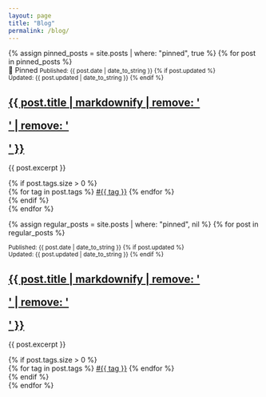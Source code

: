 ```yaml
---
layout: page
title: "Blog"
permalink: /blog/
---
```


<div class="post-list">
  <!-- Pinned posts first -->
  {% assign pinned_posts = site.posts | where: "pinned", true %}
  {% for post in pinned_posts %}
    <article class="pinned-post">
      <span class="pinned-label">📌 Pinned</span>
      <small>
        Published: {{ post.date | date_to_string }}
        {% if post.updated %}
        <br><span class="updated-date">Updated: {{ post.updated | date_to_string }}</span>
        {% endif %}
      </small>
      <h2><a href="{{ post.url }}">{{ post.title | markdownify | remove: '<p>' | remove: '</p>' }}</a></h2>
      <p>{{ post.excerpt }}</p>
      {% if post.tags.size > 0 %}
        <div class="post-tags">
          {% for tag in post.tags %}
            <a href="{{site.baseurl}}/archive.html#{{tag | slugize}}" class="post-tag">#{{ tag }}</a>
          {% endfor %}
        </div>
      {% endif %}
    </article>
  {% endfor %}

  <!-- Regular posts (excluding pinned ones) -->
  {% assign regular_posts = site.posts | where: "pinned", nil %}
  {% for post in regular_posts %}
    <article>
      <small>
        Published: {{ post.date | date_to_string }}
        {% if post.updated %}
        <br><span class="updated-date">Updated: {{ post.updated | date_to_string }}</span>
        {% endif %}
      </small>
      <h2><a href="{{ post.url }}">{{ post.title | markdownify | remove: '<p>' | remove: '</p>' }}</a></h2>
      <p>{{ post.excerpt }}</p>
      {% if post.tags.size > 0 %}
        <div class="post-tags">
          {% for tag in post.tags %}
            <a href="{{site.baseurl}}/archive.html#{{tag | slugize}}" class="post-tag">#{{ tag }}</a>
          {% endfor %}
        </div>
      {% endif %}
    </article>
  {% endfor %}
</div>
